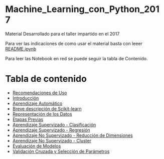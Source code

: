 # Machine_Learning_con_Python_2017
Material Desarrollado para el taller impartido en el 2017

Para ver las indicaciones de como usar el material basta con leeer [README.ipynb](https://github.com/dlegor/Machine_Learning_con_Python_2017/blob/master/README.ipynb)

Para leer las Notebook en red se puede seguir la tabla de Contenido.

Tabla de contenido
==================
 * [Recomendaciones de Uso](http://nbviewer.jupyter.org/github/dlegor/Machine_Learning_con_Python_2017/blob/master/README.ipynb)
 * [Introducción](http://nbviewer.jupyter.org/github/dlegor/Machine_Learning_con_Python_2017/blob/master/Notebooks/00_Introduccion_ML.ipynb)
* [Aprendizaje Automático](http://nbviewer.jupyter.org/github/dlegor/Machine_Learning_con_Python_2017/blob/master/Notebooks/01_Aprendizaje_Automático.ipynb)
* [Breve descripción de Scikit-learn](http://nbviewer.jupyter.org/github/dlegor/Machine_Learning_con_Python_2017/blob/master/Notebooks/02_Breve_Revision_de_Sklearn.ipynb)
* [Representación de los Datos](http://nbviewer.jupyter.org/github/dlegor/Machine_Learning_con_Python_2017/blob/master/Notebooks/03_Carga_de_Datos.ipynb)
* [Etapas Previas](http://nbviewer.jupyter.org/github/dlegor/Machine_Learning_con_Python_2017/blob/master/Notebooks/04_Etapas_Previas.ipynb)
* [Aprendizaje Supervizado - Clasificación](http://nbviewer.jupyter.org/github/dlegor/Machine_Learning_con_Python_2017/blob/master/Notebooks/05_Aprendizaje_Supervizado_Clasificacion.ipynb)
* [Aprendizaje Supervizado - Regresión](http://nbviewer.jupyter.org/github/dlegor/Machine_Learning_con_Python_2017/blob/master/Notebooks/06_Aprendizaje_Supervizado_Regresion.ipynb)
* [Aprendizaje No Supervizado - Reducción de Dimensiones](http://nbviewer.jupyter.org/github/dlegor/Machine_Learning_con_Python_2017/blob/master/Notebooks/07_Aprendizaje_No_Supervizado_Reduccion_de_Dimensiones.ipynb)
* [Aprendizaje No Supervizado - Cluster](http://nbviewer.jupyter.org/github/dlegor/Machine_Learning_con_Python_2017/blob/master/Notebooks/08_Aprendizaje_No_Supervizado_Cluster.ipynb)
* [Evaluación de Modelos](http://nbviewer.jupyter.org/github/dlegor/Machine_Learning_con_Python_2017/blob/master/Notebooks/09_Evaluacion_de_Modelos.ipynb)
* [Validación Cruzada y Selección de Parámetros](http://nbviewer.jupyter.org/github/dlegor/Machine_Learning_con_Python_2017/blob/master/Notebooks/10_Validacion_Cruzada_y_Seleccion_de_Parametros.ipynb)

 
